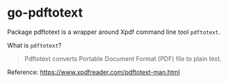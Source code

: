 # go-pdftotext

Package pdftotext is a wrapper around Xpdf command line tool `pdftotext`.

What is `pdftotext`?

> Pdftotext converts Portable Document Format (PDF) file to plain text.

Reference: https://www.xpdfreader.com/pdftotext-man.html
